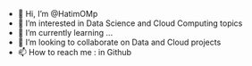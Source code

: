 - 👋 Hi, I’m @HatimOMp
- 👀 I’m interested in Data Science and Cloud Computing topics
- 🌱 I’m currently learning ...
- 💞️ I’m looking to collaborate on Data and Cloud projects
- 📫 How to reach me : in Github

<!---
HatimOMp/HatimOMp is a ✨ special ✨ repository because its `README.md` (this file) appears on your GitHub profile.
You can click the Preview link to take a look at your changes.
--->
